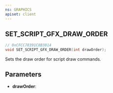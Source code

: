 ```yaml
---
ns: GRAPHICS
apiset: client
---
```

## SET_SCRIPT_GFX_DRAW_ORDER

```c
// 0xCFCC78391C8B3814
void SET_SCRIPT_GFX_DRAW_ORDER(int drawOrder);
```

Sets the draw order for script draw commands.

## Parameters
* **drawOrder**:



